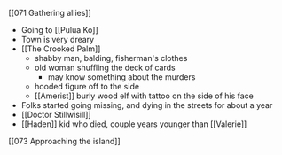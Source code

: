 [[071 Gathering allies]]
- Going to [[Pulua Ko]]
- Town is very dreary
- [[The Crooked Palm]] 
	- shabby man, balding, fisherman's clothes
	- old woman shuffling the deck of cards
		- may know something about the murders
	- hooded figure off to the side
	- [[Amerist]] burly wood elf with tattoo on the side of his face
- Folks started going missing, and dying in the streets for about a year 
- [[Doctor Stillwisill]]
- [[Haden]] kid who died, couple years younger than [[Valerie]]

[[073 Approaching the island]]